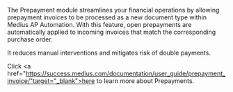The Prepayment module streamlines your financial operations by allowing prepayment invoices to be processed as a new document type within Medius AP Automation. With this feature, open prepayments are automatically applied to incoming invoices that match the corresponding purchase order. 

It reduces manual interventions and mitigates risk of double payments.

Click <a href="https://success.medius.com/documentation/user_guide/prepayment_invoice/"target="_blank">here</a> to learn more about Prepayments.

<ActivateModule deploymentTask="Activate_Prepayments_in_Test"/>
